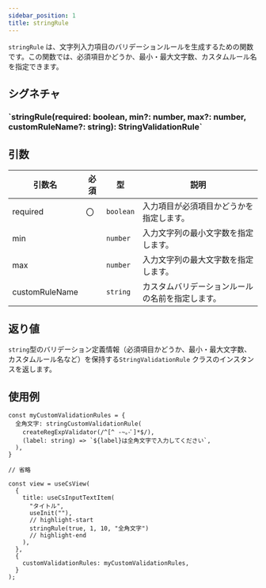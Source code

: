 ```yaml
---
sidebar_position: 1
title: stringRule
---
```


`stringRule` は、文字列入力項目のバリデーションルールを生成するための関数です。この関数では、必須項目かどうか、最小・最大文字数、カスタムルール名を指定できます。

## シグネチャ

<h3>`stringRule(required: boolean, min?: number, max?: number, customRuleName?: string): StringValidationRule`</h3>

## 引数

| 引数名         | 必須 | 型        | 説明                                             |
| -------------- | ---- | --------- | ------------------------------------------------ |
| required       | 〇   | `boolean` | 入力項目が必須項目かどうかを指定します。         |
| min            |      | `number`  | 入力文字列の最小文字数を指定します。             |
| max            |      | `number`  | 入力文字列の最大文字数を指定します。             |
| customRuleName |      | `string`  | カスタムバリデーションルールの名前を指定します。 |

## 返り値

`string`型のバリデーション定義情報（必須項目かどうか、最小・最大文字数、カスタムルール名など）を保持する`StringValidationRule` クラスのインスタンスを返します。

## 使用例

```tsx
const myCustomValidationRules = {
  全角文字: stringCustomValidationRule(
    createRegExpValidator(/^[^ -~｡-ﾟ]*$/),
    (label: string) => `${label}は全角文字で入力してください`,
  ),
}

// 省略

const view = useCsView(
  {
    title: useCsInputTextItem(
      "タイトル",
      useInit(""),
      // highlight-start
      stringRule(true, 1, 10, "全角文字")
      // highlight-end
    ),
  },
  {
    customValidationRules: myCustomValidationRules,
  }
);
```
